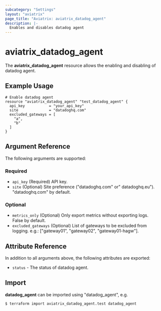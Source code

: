 ```yaml
---
subcategory: "Settings"
layout: "aviatrix"
page_title: "Aviatrix: aviatrix_datadog_agent"
description: |-
  Enables and disables datadog agent
---
```


# aviatrix_datadog_agent

The **aviatrix_datadog_agent** resource allows the enabling and disabling of datadog agent.

## Example Usage

```hcl
# Enable datadog agent
resource "aviatrix_datadog_agent" "test_datadog_agent" {
  api_key           = "your_api_key"
  site              = "datadoghq.com"
  excluded_gateways = [
    "a", 
    "b"
  ]
}
```

## Argument Reference

The following arguments are supported:

### Required
* `api_key` (Required) API key.
* `site` (Optional) Site preference ("datadoghq.com" or" datadoghq.eu"). "datadoghq.com" by default.

### Optional
* `metrics_only` (Optional) Only export metrics without exporting logs. False by default.
* `excluded_gateways` (Optional) List of gateways to be excluded from logging. e.g.: ["gateway01", "gateway02", "gateway01-hagw"].

## Attribute Reference

In addition to all arguments above, the following attributes are exported:

* `status` - The status of datadog agent.

## Import

**datadog_agent** can be imported using "datadog_agent", e.g.

```
$ terraform import aviatrix_datadog_agent.test datadog_agent
```
